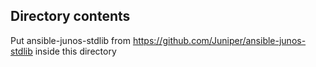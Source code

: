 ## Directory contents
Put ansible-junos-stdlib from https://github.com/Juniper/ansible-junos-stdlib inside this directory
